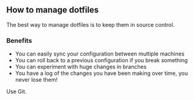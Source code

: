 ## How to manage dotfiles

The best way to manage dotfiles is to keep them in source control.

### Benefits

- You can easily sync your configuration between multiple machines
- You can roll back to a previous configuration if you break something
- You can experiment with huge changes in branches
- You have a log of the changes you have been making over time, you never lose them!

Use Git.

